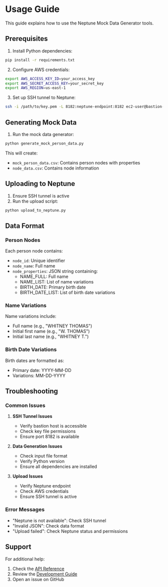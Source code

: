 # Usage Guide

This guide explains how to use the Neptune Mock Data Generator tools.

## Prerequisites

1. Install Python dependencies:
```bash
pip install -r requirements.txt
```

2. Configure AWS credentials:
```bash
export AWS_ACCESS_KEY_ID=your_access_key
export AWS_SECRET_ACCESS_KEY=your_secret_key
export AWS_REGION=us-east-1
```

3. Set up SSH tunnel to Neptune:
```bash
ssh -i /path/to/key.pem -L 8182:neptune-endpoint:8182 ec2-user@bastion-host
```

## Generating Mock Data

1. Run the mock data generator:
```bash
python generate_mock_person_data.py
```

This will create:
- `mock_person_data.csv`: Contains person nodes with properties
- `node_data.csv`: Contains node information

## Uploading to Neptune

1. Ensure SSH tunnel is active
2. Run the upload script:
```bash
python upload_to_neptune.py
```

## Data Format

### Person Nodes

Each person node contains:
- `node_id`: Unique identifier
- `node_name`: Full name
- `node_properties`: JSON string containing:
  - NAME_FULL: Full name
  - NAME_LIST: List of name variations
  - BIRTH_DATE: Primary birth date
  - BIRTH_DATE_LIST: List of birth date variations

### Name Variations

Name variations include:
- Full name (e.g., "WHITNEY THOMAS")
- Initial first name (e.g., "W. THOMAS")
- Initial last name (e.g., "WHITNEY T.")

### Birth Date Variations

Birth dates are formatted as:
- Primary date: YYYY-MM-DD
- Variations: MM-DD-YYYY

## Troubleshooting

### Common Issues

1. **SSH Tunnel Issues**
   - Verify bastion host is accessible
   - Check key file permissions
   - Ensure port 8182 is available

2. **Data Generation Issues**
   - Check input file format
   - Verify Python version
   - Ensure all dependencies are installed

3. **Upload Issues**
   - Verify Neptune endpoint
   - Check AWS credentials
   - Ensure SSH tunnel is active

### Error Messages

- "Neptune is not available": Check SSH tunnel
- "Invalid JSON": Check data format
- "Upload failed": Check Neptune status and permissions

## Support

For additional help:
1. Check the [API Reference](api/)
2. Review the [Development Guide](development.md)
3. Open an issue on GitHub 